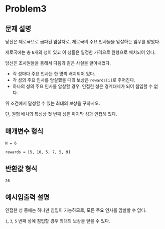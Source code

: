 # Problem3

## 문제 설명

당신은 제로국으로 급파된 암살자로, 제로국의 주요 인사들을 암살하는 임무를 맡았다.

제로국에는 총 `N`개의 성이 있고 이 성들은 일정한 가격으로 원형으로 배치되어 있다.

당신은 조사원들을 통해서 다음과 같은 사실을 알아내었다.

* 각 성마다 주요 인사는 한 명씩 배치되어 있다.
* 각 성의 주요 인사를 암살했을 때의 보상은 `rewards[i]`로 주어진다.
* 하나의 성의 주요 인사를 암살할 경우, 인접한 성은 경계태세가 되어 침입할 수 없다.

위 조건에서 달성할 수 있는 최대의 보상을 구하시오.

단, 원형 배치의 특성상 첫 번째 성은 마지막 성과 인접해 있다.

## 매개변수 형식

`N = 6`

`rewards = [5, 10, 5, 7, 5, 9]`

## 반환값 형식

`26`

## 예시입출력 설명

인접한 성 중에는 하나만 침입이 가능하므로, 모든 주요 인사를 암살할 수 없다.

`1`, `3`, `5` 번째 성에 침입할 경우 최대의 보상을 얻을 수 있다.
